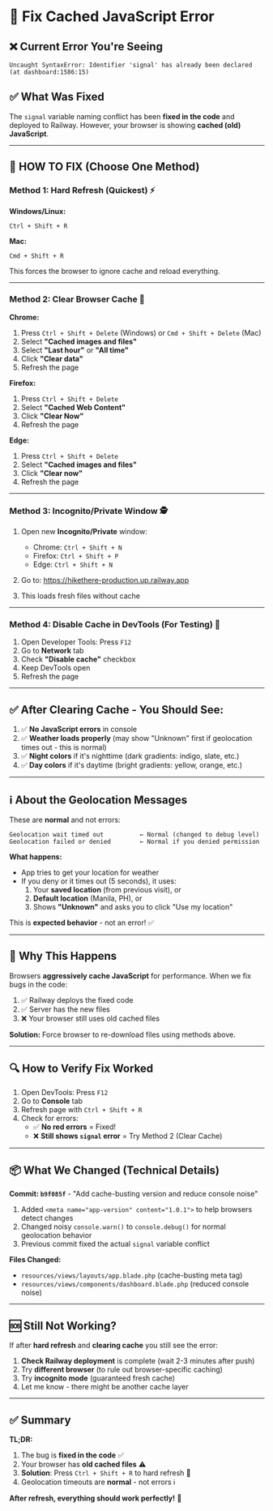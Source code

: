 # 🔧 Fix Cached JavaScript Error

## ❌ Current Error You're Seeing

```
Uncaught SyntaxError: Identifier 'signal' has already been declared (at dashboard:1586:15)
```

## ✅ What Was Fixed

The `signal` variable naming conflict has been **fixed in the code** and deployed to Railway. However, your browser is showing **cached (old) JavaScript**.

---

## 🚀 HOW TO FIX (Choose One Method)

### Method 1: Hard Refresh (Quickest) ⚡
**Windows/Linux:**
```
Ctrl + Shift + R
```

**Mac:**
```
Cmd + Shift + R
```

This forces the browser to ignore cache and reload everything.

---

### Method 2: Clear Browser Cache 🧹

**Chrome:**
1. Press `Ctrl + Shift + Delete` (Windows) or `Cmd + Shift + Delete` (Mac)
2. Select **"Cached images and files"**
3. Select **"Last hour"** or **"All time"**
4. Click **"Clear data"**
5. Refresh the page

**Firefox:**
1. Press `Ctrl + Shift + Delete`
2. Select **"Cached Web Content"**
3. Click **"Clear Now"**
4. Refresh the page

**Edge:**
1. Press `Ctrl + Shift + Delete`
2. Select **"Cached images and files"**
3. Click **"Clear now"**
4. Refresh the page

---

### Method 3: Incognito/Private Window 🕵️
1. Open new **Incognito/Private** window:
   - Chrome: `Ctrl + Shift + N`
   - Firefox: `Ctrl + Shift + P`
   - Edge: `Ctrl + Shift + N`

2. Go to: https://hikethere-production.up.railway.app

3. This loads fresh files without cache

---

### Method 4: Disable Cache in DevTools (For Testing) 🔧
1. Open Developer Tools: Press `F12`
2. Go to **Network** tab
3. Check **"Disable cache"** checkbox
4. Keep DevTools open
5. Refresh the page

---

## ✅ After Clearing Cache - You Should See:

1. ✅ **No JavaScript errors** in console
2. ✅ **Weather loads properly** (may show "Unknown" first if geolocation times out - this is normal)
3. ✅ **Night colors** if it's nighttime (dark gradients: indigo, slate, etc.)
4. ✅ **Day colors** if it's daytime (bright gradients: yellow, orange, etc.)

---

## ℹ️ About the Geolocation Messages

These are **normal** and not errors:

```
Geolocation wait timed out          ← Normal (changed to debug level)
Geolocation failed or denied        ← Normal if you denied permission
```

**What happens:**
- App tries to get your location for weather
- If you deny or it times out (5 seconds), it uses:
  1. Your **saved location** (from previous visit), or
  2. **Default location** (Manila, PH), or
  3. Shows **"Unknown"** and asks you to click "Use my location"

This is **expected behavior** - not an error! ✅

---

## 🎯 Why This Happens

Browsers **aggressively cache JavaScript** for performance. When we fix bugs in the code:

1. ✅ Railway deploys the fixed code
2. ✅ Server has the new files
3. ❌ Your browser still uses old cached files

**Solution:** Force browser to re-download files using methods above.

---

## 🔍 How to Verify Fix Worked

1. Open DevTools: Press `F12`
2. Go to **Console** tab
3. Refresh page with `Ctrl + Shift + R`
4. Check for errors:
   - ✅ **No red errors** = Fixed!
   - ❌ **Still shows `signal` error** = Try Method 2 (Clear Cache)

---

## 📦 What We Changed (Technical Details)

**Commit: `b9f085f`** - "Add cache-busting version and reduce console noise"

1. Added `<meta name="app-version" content="1.0.1">` to help browsers detect changes
2. Changed noisy `console.warn()` to `console.debug()` for normal geolocation behavior
3. Previous commit fixed the actual `signal` variable conflict

**Files Changed:**
- `resources/views/layouts/app.blade.php` (cache-busting meta tag)
- `resources/views/components/dashboard.blade.php` (reduced console noise)

---

## 🆘 Still Not Working?

If after **hard refresh** and **clearing cache** you still see the error:

1. **Check Railway deployment** is complete (wait 2-3 minutes after push)
2. Try **different browser** (to rule out browser-specific caching)
3. Try **incognito mode** (guaranteed fresh cache)
4. Let me know - there might be another cache layer

---

## ✅ Summary

**TL;DR:**
1. The bug is **fixed in the code** ✅
2. Your browser has **old cached files** ⚠️
3. **Solution**: Press `Ctrl + Shift + R` to hard refresh 🚀
4. Geolocation timeouts are **normal** - not errors ℹ️

**After refresh, everything should work perfectly!** 🎉
